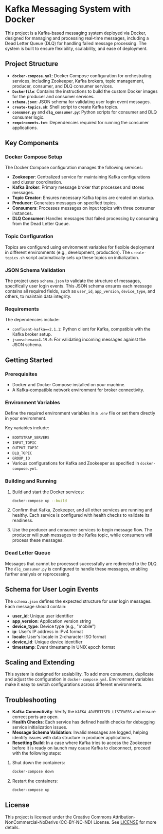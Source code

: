 # Kafka Messaging System with Docker

This project is a Kafka-based messaging system deployed via Docker, designed for managing and processing real-time messages, including a Dead Letter Queue (DLQ) for handling failed message processing. The system is built to ensure flexibility, scalability, and ease of deployment.

## Project Structure

- **`docker-compose.yml`**: Docker Compose configuration for orchestrating services, including Zookeeper, Kafka brokers, topic management, producer, consumer, and DLQ consumer services.
- **`Dockerfile`**: Contains the instructions to build the custom Docker images for the producer and consumer services.
- **`schema.json`**: JSON schema for validating user login event messages.
- **`create-topics.sh`**: Shell script to create Kafka topics.
- **`consumer.py`** and **`dlq_consumer.py`**: Python scripts for consumer and DLQ consumer logic.
- **`requirements.txt`**: Dependencies required for running the consumer applications.

## Key Components

### Docker Compose Setup

The Docker Compose configuration manages the following services:

- **Zookeeper**: Centralized service for maintaining Kafka configurations and cluster coordination.
- **Kafka Broker**: Primary message broker that processes and stores messages.
- **Topic Creator**: Ensures necessary Kafka topics are created on startup.
- **Producer**: Generates messages on specified topics.
- **Consumers**: Processes messages on input topics with three consumer instances.
- **DLQ Consumer**: Handles messages that failed processing by consuming from the Dead Letter Queue.

### Topic Configuration

Topics are configured using environment variables for flexible deployment in different environments (e.g., development, production). The `create-topics.sh` script automatically sets up these topics on initialization.

### JSON Schema Validation

The project uses `schema.json` to validate the structure of messages, specifically user login events. This JSON schema ensures each message contains all required fields, such as `user_id`, `app_version`, `device_type`, and others, to maintain data integrity.

### Requirements

The dependencies include:

- `confluent-kafka==2.1.1`: Python client for Kafka, compatible with the Kafka broker setup.
- `jsonschema==4.19.0`: For validating incoming messages against the JSON schema.

## Getting Started

### Prerequisites

- Docker and Docker Compose installed on your machine.
- A Kafka-compatible network environment for broker connectivity.

### Environment Variables

Define the required environment variables in a `.env` file or set them directly in your environment.

Key variables include:
- `BOOTSTRAP_SERVERS`
- `INPUT_TOPIC`
- `OUTPUT_TOPIC`
- `DLQ_TOPIC`
- `GROUP_ID`
- Various configurations for Kafka and Zookeeper as specified in `docker-compose.yml`.

### Building and Running

1. Build and start the Docker services:
   ```bash
   docker-compose up --build
   ```

2. Confirm that Kafka, Zookeeper, and all other services are running and healthy. Each service is configured with health checks to validate its readiness.

3. Use the producer and consumer services to begin message flow. The producer will push messages to the Kafka topic, while consumers will process these messages.

### Dead Letter Queue

Messages that cannot be processed successfully are redirected to the DLQ. The `dlq_consumer.py` is configured to handle these messages, enabling further analysis or reprocessing.

## Schema for User Login Events

The `schema.json` defines the expected structure for user login messages. Each message should contain:

- **user_id**: Unique user identifier
- **app_version**: Application version string
- **device_type**: Device type (e.g., "mobile")
- **ip**: User’s IP address in IPv4 format
- **locale**: User's locale in 2-character ISO format
- **device_id**: Unique device identifier
- **timestamp**: Event timestamp in UNIX epoch format

## Scaling and Extending

This system is designed for scalability. To add more consumers, duplicate and adjust the configuration in `docker-compose.yml`. Environment variables make it easy to switch configurations across different environments.

## Troubleshooting

- **Kafka Connectivity**: Verify the `KAFKA_ADVERTISED_LISTENERS` and ensure correct ports are open.
- **Health Checks**: Each service has defined health checks for debugging service initialization issues.
- **Message Schema Validation**: Invalid messages are logged, helping identify issues with data structure in producer applications.
- **Resetting Build**: In a case where Kafka tries to access the Zookeeper before it is ready on launch may cause Kafka to disconnect, proceed with the following steps:

1. Shut down the containers:
   ```bash
   docker-compose down
   ```

2. Restart the containers:
   ```bash
   docker-compose up
   ```

## License

This project is licensed under the Creative Commons Attribution-NonCommercial-NoDerivs (CC-BY-NC-ND) License. See [LICENSE](https://github.com/theloggernaut/kafkanaut/blob/main/LICENSE.md) for more details.
